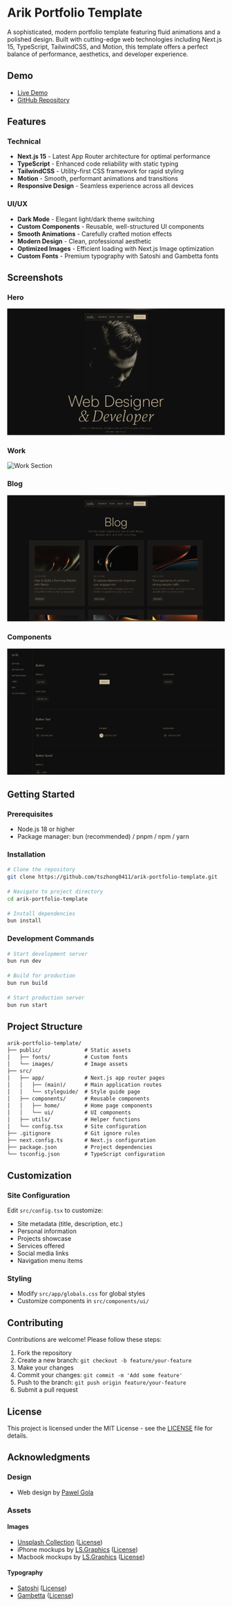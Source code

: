 # Arik Portfolio Template

A sophisticated, modern portfolio template featuring fluid animations and a polished design. Built with cutting-edge web technologies including Next.js 15, TypeScript, TailwindCSS, and Motion, this template offers a perfect balance of performance, aesthetics, and developer experience.

## Demo

- [Live Demo](https://arik-portfolio-template.vercel.app)
- [GitHub Repository](https://github.com/tszhong0411/arik-portfolio-template)

## Features

### Technical

- **Next.js 15** - Latest App Router architecture for optimal performance
- **TypeScript** - Enhanced code reliability with static typing
- **TailwindCSS** - Utility-first CSS framework for rapid styling
- **Motion** - Smooth, performant animations and transitions
- **Responsive Design** - Seamless experience across all devices

### UI/UX

- **Dark Mode** - Elegant light/dark theme switching
- **Custom Components** - Reusable, well-structured UI components
- **Smooth Animations** - Carefully crafted motion effects
- **Modern Design** - Clean, professional aesthetic
- **Optimized Images** - Efficient loading with Next.js Image optimization
- **Custom Fonts** - Premium typography with Satoshi and Gambetta fonts

## Screenshots

### Hero

![Hero Section](./assets/hero.png)

### Work

![Work Section](./assets/work.png)

### Blog

![Blog Section](./assets/blog.png)

### Components

![Components](./assets/components.png)

## Getting Started

### Prerequisites

- Node.js 18 or higher
- Package manager: bun (recommended) / pnpm / npm / yarn

### Installation

```bash
# Clone the repository
git clone https://github.com/tszhong0411/arik-portfolio-template.git

# Navigate to project directory
cd arik-portfolio-template

# Install dependencies
bun install
```

### Development Commands

```bash
# Start development server
bun run dev

# Build for production
bun run build

# Start production server
bun run start
```

## Project Structure

```
arik-portfolio-template/
├── public/              # Static assets
│   ├── fonts/           # Custom fonts
│   └── images/          # Image assets
├── src/
│   ├── app/             # Next.js app router pages
│   │   ├── (main)/      # Main application routes
│   │   └── styleguide/  # Style guide page
│   ├── components/      # Reusable components
│   │   ├── home/        # Home page components
│   │   └── ui/          # UI components
│   ├── utils/           # Helper functions
│   └── config.tsx       # Site configuration
├── .gitignore           # Git ignore rules
├── next.config.ts       # Next.js configuration
├── package.json         # Project dependencies
└── tsconfig.json        # TypeScript configuration
```

## Customization

### Site Configuration

Edit `src/config.tsx` to customize:

- Site metadata (title, description, etc.)
- Personal information
- Projects showcase
- Services offered
- Social media links
- Navigation menu items

### Styling

- Modify `src/app/globals.css` for global styles
- Customize components in `src/components/ui/`

## Contributing

Contributions are welcome! Please follow these steps:

1. Fork the repository
2. Create a new branch: `git checkout -b feature/your-feature`
3. Make your changes
4. Commit your changes: `git commit -m 'Add some feature'`
5. Push to the branch: `git push origin feature/your-feature`
6. Submit a pull request

## License

This project is licensed under the MIT License - see the [LICENSE](./LICENSE) file for details.

## Acknowledgments

### Design

- Web design by [Pawel Gola](https://templates.gola.io/template/arik)

### Assets

#### Images

- [Unsplash Collection](https://unsplash.com/collections/iSPbE51qaJg/arik---framer-template) ([License](https://unsplash.com/plus/license))
- iPhone mockups by [LS.Graphics](https://www.ls.graphics/products/a-mockups-iphone-14-pro) ([License](https://www.ls.graphics/license))
- Macbook mockups by [LS.Graphics](https://www.ls.graphics/products/b-mockups-macbook-16-pro) ([License](https://www.ls.graphics/license))

#### Typography

- [Satoshi](https://www.fontshare.com/fonts/satoshi) ([License](https://www.fontshare.com/licenses/itf-ffl))
- [Gambetta](https://www.fontshare.com/fonts/gambetta) ([License](https://www.fontshare.com/licenses/itf-ffl))
